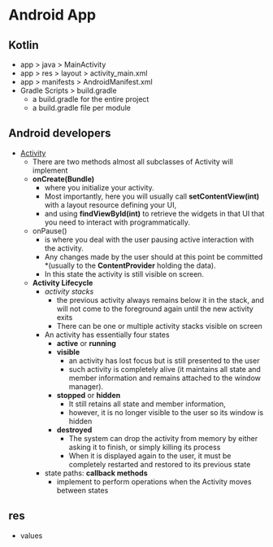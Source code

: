 # Android App

## Kotlin

* app > java > MainActivity
* app > res > layout > activity_main.xml
* app > manifests > AndroidManifest.xml
* Gradle Scripts > build.gradle
  * a build.gradle for the entire project
  * a build.gradle file per module

## Android developers

* [Activity](https://developer.android.com/reference/android/app/Activity)
  * There are two methods almost all subclasses of Activity will implement
  * **onCreate(Bundle)**
    * where you initialize your activity. 
    * Most importantly, here you will usually call **setContentView(int)** with a layout resource defining your UI, 
    * and using **findViewById(int)** to retrieve the widgets in that UI that you need to interact with programmatically.
  * onPause()
    * is where you deal with the user pausing active interaction with the activity. 
    * Any changes made by the user should at this point be committed
      *(usually to the **ContentProvider** holding the data).
    * In this state the activity is still visible on screen.
  * **Activity Lifecycle**
    * *activity stacks*
      * the previous activity always remains below it in the stack, and will not come to the foreground again until the new activity exits
      * There can be one or multiple activity stacks visible on screen
    * An activity has essentially four states
      * **active** or **running**
      * **visible**
        * an activity has lost focus but is still presented to the user
        * such activity is completely alive (it maintains all state and member information and remains attached to the window manager).
      * **stopped** or **hidden**
        * It still retains all state and member information, 
        * however, it is no longer visible to the user so its window is hidden
      * **destroyed**
        * The system can drop the activity from memory by either asking it to finish, or simply killing its process
        * When it is displayed again to the user, it must be completely restarted and restored to its previous state
    * state paths: **callback methods**
      * implement to perform operations when the Activity moves between states

## res

* values

